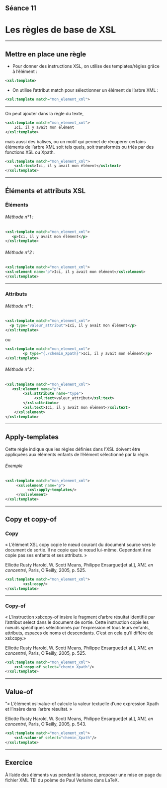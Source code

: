 ## Séance 11

# Les règles de base de XSL
---
## Mettre en place une règle

- Pour donner des instructions XSL, on utilise des templates/règles grâce à l’élément : 
```XML
<xsl:template>
  ```

- On utilise l’attribut match pour sélectionner un élément de l’arbre XML : 
```XML
<xsl:template match="mon_element_xml">
  ```
  
---

On peut ajouter dans la règle du texte,
```XML
<xsl:template match="mon_element_xml">
    Ici, il y avait mon élément
</xsl:template>
  ```

mais aussi des balises, ou un motif qui permet de récupérer certains éléments de l’arbre XML soit tels quels, soit transformés ou triés par des fonctions XSL ou Xpath.

```XML
<xsl:template match="mon_element_xml">
    <xsl:text>Ici, il y avait mon élément</xsl:text>
</xsl:template>
```

----

## Éléments et attributs XSL

### Éléments

###### Méthode n°1 :
```XML
<xsl:template match="mon_element_xml">
   <p>Ici, il y avait mon élément</p>
</xsl:template>
```

###### Méthode n°2 :
```XML
<xsl:template match="mon_element_xml">
<xsl:element name="p">Ici, il y avait mon élément</xsl:element>
</xsl:template>
```

---
### Attributs

###### Méthode n°1 :
```XML
<xsl:template match="mon_element_xml">
  <p type="valeur_attribut">Ici, il y avait mon élément</p>
</xsl:template>
```
ou

```XML
<xsl:template match="mon_element_xml">
        <p type="{./chemin_Xpath}">Ici, il y avait mon élément</p>
</xsl:template>
````

###### Méthode n°2 :
```XML
<xsl:template match="mon_element_xml">
   <xsl:element name="p">
        <xsl:attribute name="type">
             <xsl:text>valeur_attribut</xsl:text>
        </xsl:attribute>
        <xsl:text>Ici, il y avait mon élément</xsl:text>
    </xsl:element>
</xsl:template>
```
---
## Apply-templates

Cette règle indique que les règles définies dans l’XSL doivent être appliquées aux éléments enfants de l’élément sélectionné par la règle. 

###### Exemple

```XML
<xsl:template match="mon_element_xml">
     <xsl:element name="p">
          <xsl:apply-templates/>
     </xsl:element>
</xsl:template>
```
---

## Copy et copy-of

### Copy

« L’élément XSL copy copie le nœud courant du document source vers le document de sortie. Il ne copie que le nœud lui-même. Cependant il ne copie pas ses enfants et ses attributs. »

Elliotte Rusty Harold, W. Scott Means, Philippe Ensarguet[et al.], *XML en concentré*, Paris, O’Reilly, 2005, p. 525.

```XML
<xsl:template match="mon_element_xml">
        <xsl:copy/>
</xsl:template>
```
---
### Copy-of
« L’instruction xsl:copy-of insère le fragment d’arbre résultat identifié par l’attribut select dans le document de sortie. Cette instruction copie les nœuds spécifiques sélectionnés par l’expression et tous leurs enfants, attributs, espaces de noms et descendants. C’est en cela qu’il diffère de xsl:copy.»

Elliotte Rusty Harold, W. Scott Means, Philippe Ensarguet[et al.], *XML en concentré*, Paris, O’Reilly, 2005, p. 525.

```XML
<xsl:template match="mon_element_xml">
	<xsl:copy-of select="chemin_Xpath"/>
</xsl:template>
```

---

## Value-of

"« L’élément xsl:value-of calcule la valeur textuelle d’une expression Xpath et l’insère dans l’arbre résultat. »

Elliotte Rusty Harold, W. Scott Means, Philippe Ensarguet[et al.], *XML en concentré*, Paris, O’Reilly, 2005, p. 543.

```XML
<xsl:template match="mon_element_xml">
	<xsl:value-of select="chemin_Xpath"/>
</xsl:template>
```
---

## Exercice

À l’aide des éléments vus pendant la séance, proposer une mise en page du fichier XML TEI du poème de Paul Verlaine dans LaTeX.